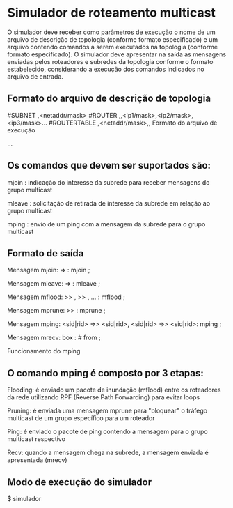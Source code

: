 # Simulador de roteamento multicast

O simulador deve receber como parâmetros de execução o nome de um arquivo de descrição de topologia (conforme formato especificado) e um arquivo contendo comandos a serem executados na topologia (conforme formato especificado). O simulador deve apresentar na saída as mensagens enviadas pelos roteadores e subredes da topologia conforme o formato estabelecido, considerando a execução dos comandos indicados no arquivo de entrada.

## Formato do arquivo de descrição de topologia

#SUBNET
<sid>,<netaddr/mask>
#ROUTER
<rid>,<numifs>,<ip1/mask>,<ip2/mask>,<ip3/mask>...
#ROUTERTABLE
<rid>,<netaddr/mask>,<nexthop>,<ifnum>
Formato do arquivo de execução

<command> <params>
<command> <params>
...

## Os comandos que devem ser suportados são:

mjoin <sid> <mgroupid> : indicação do interesse da subrede <sid> para receber mensagens do grupo multicast <mgroupid>

mleave <sid> <mgroupid> : solicitação de retirada de interesse da subrede <sid> em relação ao grupo multicast <mgroupid>

mping <sid> <mgroupid> <msg> : envio de um ping com a mensagem <msg> da subrede <sid> para o grupo multicast <mgroupid>

## Formato de saída

Mensagem mjoin: <sid> => <rid> : mjoin <mgroupid>;

Mensagem mleave: <sid> => <rid> : mleave <mgroupid>;

Mensagem mflood: <rid> >> <rid>, <rid> >> <rid>, ... : mflood <mgroupid>;

Mensagem mprune: <rid> >> <rid> : mprune <mgroupid>;

Mensagem mping: <sid|rid> =>> <sid|rid>, <sid|rid> =>> <sid|rid>: mping <mgroupid> <msg>;

Mensagem mrecv: <sid> box <sid> : <mgroupid>#<msg> from <sid> ;

Funcionamento do mping

## O comando mping é composto por 3 etapas:

Flooding: é enviado um pacote de inundação (mflood) entre os roteadores da rede utilizando RPF (Reverse Path Forwarding) para evitar loops

Pruning: é enviada uma mensagem mprune para "bloquear" o tráfego multicast de um grupo específico para um roteador

Ping: é enviado o pacote de ping contendo a mensagem para o grupo multicast respectivo

Recv: quando a mensagem chega na subrede, a mensagem enviada é apresentada (mrecv)

## Modo de execução do simulador

$ simulador <topofile> <cmdfile>
